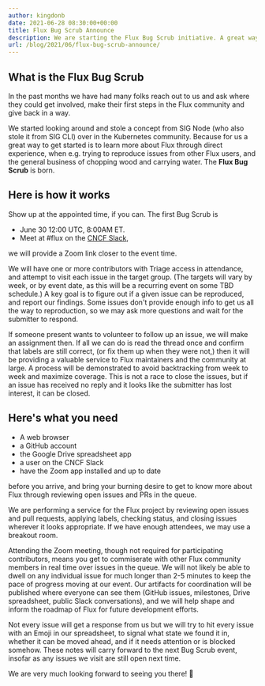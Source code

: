 ```yaml
---
author: kingdonb
date: 2021-06-28 08:30:00+00:00
title: Flux Bug Scrub Announce
description: We are starting the Flux Bug Scrub initiative. A great way to help out in the community and get started by learning more about Flux and interacting with user issues!
url: /blog/2021/06/flux-bug-scrub-announce/
---
```


## What is the Flux Bug Scrub

In the past months we have had many folks reach out to us and ask where
they could get involved, make their first steps in the Flux community
and give back in a way.

We started looking around and stole a concept from SIG Node (who also
stole it from SIG CLI) over in the Kubernetes community. Because for us
a great way to get started is to learn more about Flux through direct
experience, when e.g. trying to reproduce issues from other Flux users,
and the general business of chopping wood and carrying water. The
**Flux Bug Scrub** is born.

## Here is how it works

Show up at the appointed time, if you can. The first Bug Scrub is

- June 30 12:00 UTC, 8:00AM ET.
- Meet at \#flux on the [CNCF Slack](https://slack.cncf.io),

we will provide a Zoom link closer to the event time.

We will have one or more contributors with Triage access in attendance,
and attempt to visit each issue in the target group. (The targets will
vary by week, or by event date, as this will be a recurring event on
some TBD schedule.) A key goal is to figure out if a given issue can be
reproduced, and report our findings. Some issues don\'t provide enough
info to get us all the way to reproduction, so we may ask more questions
and wait for the submitter to respond.

If someone present wants to volunteer to follow up an issue, we will
make an assignment then. If all we can do is read the thread once and
confirm that labels are still correct, (or fix them up when they were
not,) then it will be providing a valuable service to Flux maintainers
and the community at large. A process will be demonstrated to avoid
backtracking from week to week and maximize coverage. This is not a race
to close the issues, but if an issue has received no reply and it looks
like the submitter has lost interest, it can be closed.

## Here's what you need

- A web browser
- a GitHub account
- the Google Drive spreadsheet app
- a user on the CNCF Slack
- have the Zoom app installed and up to date

before you arrive, and bring your burning desire to get to know more
about Flux through reviewing open issues and PRs in the queue.

We are performing a service for the Flux project by reviewing open
issues and pull requests, applying labels, checking status, and closing
issues wherever it looks appropriate. If we have enough attendees, we
may use a breakout room.

Attending the Zoom meeting, though not required for participating
contributors, means you get to commiserate with other Flux community
members in real time over issues in the queue. We will not likely be
able to dwell on any individual issue for much longer than 2-5 minutes
to keep the pace of progress moving at our event. Our artifacts for
coordination will be published where everyone can see them (GitHub
issues, milestones, Drive spreadsheet, public Slack conversations), and
we will help shape and inform the roadmap of Flux for future development
efforts.

Not every issue will get a response from us but we will try to hit every
issue with an Emoji in our spreadsheet, to signal what state we found it
in, whether it can be moved ahead, and if it needs attention or is
blocked somehow. These notes will carry forward to the next Bug Scrub
event, insofar as any issues we visit are still open next time.

We are very much looking forward to seeing you there! 🎈
